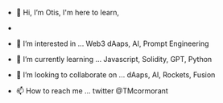 - 👋 Hi, I’m Otis, I'm here to learn,
- 
- 👀 I’m interested in ... Web3 dAaps, AI, Prompt Engineering

- 🌱 I’m currently learning ... Javascript, Solidity, GPT, Python  

- 💞️ I’m looking to collaborate on ...   dAaps, AI, Rockets, Fusion 

- 📫 How to reach me ... twitter @TMcormorant
